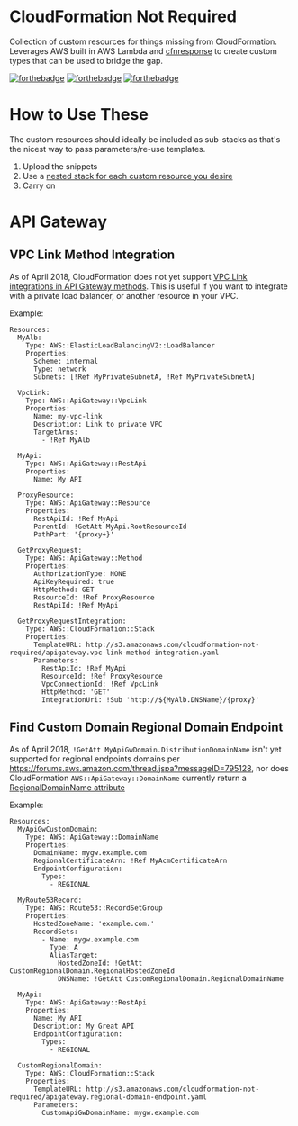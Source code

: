 # CloudFormation Not Required
Collection of custom resources for things missing from CloudFormation. Leverages AWS built in AWS Lambda and [cfnresponse](https://docs.aws.amazon.com/AWSCloudFormation/latest/UserGuide/aws-properties-lambda-function-code.html#cfn-lambda-function-code-cfnresponsemodule) to create custom types that can be used to bridge the gap.

[![forthebadge](https://forthebadge.com/images/badges/uses-badges.svg)](https://forthebadge.com)
[![forthebadge](https://forthebadge.com/images/badges/thats-how-they-get-you.svg)](https://forthebadge.com)
[![forthebadge](https://forthebadge.com/images/badges/60-percent-of-the-time-works-every-time.svg)](https://forthebadge.com)

# How to Use These
The custom resources should ideally be included as sub-stacks as that's the nicest way to pass parameters/re-use templates.

 1. Upload the snippets
 2. Use a [nested stack for each custom resource you desire](https://docs.aws.amazon.com/AWSCloudFormation/latest/UserGuide/aws-properties-stack.html)
 3. Carry on

# API Gateway

## VPC Link Method Integration
As of April 2018, CloudFormation does not yet support [VPC Link integrations in API Gateway methods](https://docs.aws.amazon.com/apigateway/latest/developerguide/getting-started-with-private-integration.html). This is useful if you want to integrate with a private load balancer, or another resource in your VPC.

Example:
```
Resources:
  MyAlb:
    Type: AWS::ElasticLoadBalancingV2::LoadBalancer
    Properties:
      Scheme: internal
      Type: network
      Subnets: [!Ref MyPrivateSubnetA, !Ref MyPrivateSubnetA]

  VpcLink:
    Type: AWS::ApiGateway::VpcLink
    Properties:
      Name: my-vpc-link
      Description: Link to private VPC
      TargetArns:
        - !Ref MyAlb

  MyApi:
    Type: AWS::ApiGateway::RestApi
    Properties:
      Name: My API

  ProxyResource:
    Type: AWS::ApiGateway::Resource
    Properties:
      RestApiId: !Ref MyApi
      ParentId: !GetAtt MyApi.RootResourceId
      PathPart: '{proxy+}'

  GetProxyRequest:
    Type: AWS::ApiGateway::Method
    Properties:
      AuthorizationType: NONE
      ApiKeyRequired: true
      HttpMethod: GET
      ResourceId: !Ref ProxyResource
      RestApiId: !Ref MyApi

  GetProxyRequestIntegration:
    Type: AWS::CloudFormation::Stack
    Properties:
      TemplateURL: http://s3.amazonaws.com/cloudformation-not-required/apigateway.vpc-link-method-integration.yaml
      Parameters:
        RestApiId: !Ref MyApi
        ResourceId: !Ref ProxyResource
        VpcConnectionId: !Ref VpcLink
        HttpMethod: 'GET'
        IntegrationUri: !Sub 'http://${MyAlb.DNSName}/{proxy}'
```

## Find Custom Domain Regional Domain Endpoint
As of April 2018, `!GetAtt MyApiGwDomain.DistributionDomainName` isn't yet supported for regional endpoints domains per https://forums.aws.amazon.com/thread.jspa?messageID=795128, nor does CloudFormation `AWS::ApiGateway::DomainName` currently return a [RegionalDomainName attribute](https://docs.aws.amazon.com/AWSCloudFormation/latest/UserGuide/aws-resource-apigateway-domainname.html#aws-resource-apigateway-domainname-returnvalues)

Example:
```
Resources:
  MyApiGwCustomDomain:
    Type: AWS::ApiGateway::DomainName
    Properties:
      DomainName: mygw.example.com
      RegionalCertificateArn: !Ref MyAcmCertificateArn
      EndpointConfiguration:
        Types:
          - REGIONAL

  MyRoute53Record:
    Type: AWS::Route53::RecordSetGroup
    Properties:
      HostedZoneName: 'example.com.'
      RecordSets:
        - Name: mygw.example.com
          Type: A
          AliasTarget:
            HostedZoneId: !GetAtt CustomRegionalDomain.RegionalHostedZoneId
            DNSName: !GetAtt CustomRegionalDomain.RegionalDomainName

  MyApi:
    Type: AWS::ApiGateway::RestApi
    Properties:
      Name: My API
      Description: My Great API
      EndpointConfiguration:
        Types: 
          - REGIONAL

  CustomRegionalDomain:
    Type: AWS::CloudFormation::Stack
    Properties:
      TemplateURL: http://s3.amazonaws.com/cloudformation-not-required/apigateway.regional-domain-endpoint.yaml
      Parameters:
        CustomApiGwDomainName: mygw.example.com
```
